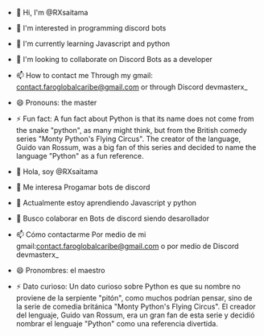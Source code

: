 - 👋 Hi, I'm @RXsaitama
- 👀 I'm interested in programming discord bots
- 🌱 I'm currently learning Javascript and python
- 💞️ I'm looking to collaborate on Discord Bots as a developer
- 📫 How to contact me Through my gmail: contact.faroglobalcaribe@gmail.com or through Discord devmasterx_
- 😄 Pronouns: the master
- ⚡ Fun fact:
A fun fact about Python is that its name does not come from the snake "python", as many might think, but from the British comedy series "Monty Python's Flying Circus". The creator of the language, Guido van Rossum, was a big fan of this series and decided to name the language "Python" as a fun reference.



- 👋 Hola, soy @RXsaitama
- 👀 Me interesa Progamar bots de discord
- 🌱 Actualmente estoy aprendiendo Javascript y python
- 💞️ Busco colaborar en Bots de discord siendo desarollador
- 📫 Cómo contactarme Por medio de mi gmail:contact.faroglobalcaribe@gmail.com o por medio de Discord devmasterx_
- 😄 Pronombres: el maestro
- ⚡ Dato curioso: 
Un dato curioso sobre Python es que su nombre no proviene de la serpiente "pitón", como muchos podrían pensar, sino de la serie de comedia británica "Monty Python's Flying Circus". El creador del lenguaje, Guido van Rossum, era un gran fan de esta serie y decidió nombrar el lenguaje "Python" como una referencia divertida.
<!---
RXsaitama/RXsaitama is a ✨ special ✨ repository because its `README.md` (this file) appears on your GitHub profile.
You can click the Preview link to take a look at your changes.
--->
